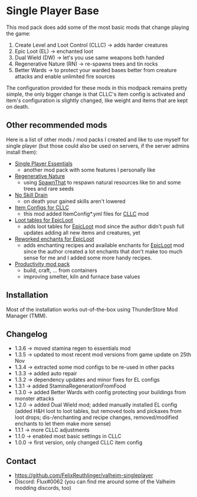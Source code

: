 # Single Player Base

This mod pack does add some of the most basic mods that change playing the game:
1. Create Level and Loot Control (CLLC) -> adds harder creatures
2. Epic Loot (EL) -> enchanted loot
3. Dual Wield (DW) -> let's you use same weapons both handed
4. Regenerative Nature (RN) -> re-spawns trees and tin rocks
5. Better Wards -> to protect your warded bases better from creature attacks and enable unlimited fire sources

The configuration provided for these mods in this modpack remains pretty simple, the only bigger change is that
CLLC's item config is activated and item's configuration is slightly changed, like weight and items that are kept on death.

## Other recommended mods

Here is a list of other mods / mod packs I created and like to use myself for single player (but those could also be 
used on servers, if the server admins install them):
* [Single Player Essentials](https://valheim.thunderstore.io/package/FixItFelix/SinglePlayer_Essentials/) 
  * another mod pack with some features I personally like
* [Regenerative Nature](https://valheim.thunderstore.io/package/FixItFelix/RegenerativeNature/)
  * using [SpawnThat](https://valheim.thunderstore.io/package/ASharpPen/Spawn_That/) to respawn natural resources
    like tin and some trees and rare seeds
* [No Skill Drain](https://valheim.thunderstore.io/package/FixItFelix/NoSkillDrain/)
  * on death your gained skills aren't lowered
* [Item Configs for CLLC](https://valheim.thunderstore.io/package/FixItFelix/CreatureLeveLAndLootControl_itemconfig/)
  * this mod added ItemConfig*.yml files for
    [CLLC](https://valheim.thunderstore.io/package/Smoothbrain/CreatureLevelAndLootControl/) mod
* [Loot tables for EpicLoot](https://valheim.thunderstore.io/package/FixItFelix/EpicLoot_HaertAndHome_LootTables/)
  * adds loot tables for [EpicLoot](https://valheim.thunderstore.io/package/RandyKnapp/EpicLoot/) mod since the
    author didn't push full updates adding all new items and creatures, yet
* [Reworked enchants for EpicLoot](https://valheim.thunderstore.io/package/FixItFelix/EpicLoot_reworked_enchants/)
  * adds enchanting recipes and available enchants for
    [EpicLoot](https://valheim.thunderstore.io/package/RandyKnapp/EpicLoot/) mod since the author created a lot enchants
    that don't make too much sense for me and I added some more handy recipes.
* [Productivity mod pack](https://valheim.thunderstore.io/package/FixItFelix/ProductivityPack/)
  * build, craft, ... from containers
  * improving smelter, kiln and furnace base values

## Installation

Most of the installation works out-of-the-box using ThunderStore Mod Manager (TMM).

## Changelog

* 1.3.6 -> moved stamina regen to essentials mod
* 1.3.5 -> updated to most recent mod versions from game update on 25th Nov
* 1.3.4 -> extracted some mod configs to be re-used in other packs
* 1.3.3 -> added auto repair
* 1.3.2 -> dependency updates and minor fixes for EL configs
* 1.3.1 -> added StaminaRegenerationFromFood
* 1.3.0 -> added Better Wards with config protecting your buildings from monster attacks
* 1.2.0 -> added Dual Wield mod; added manually installed EL config (added H&H loot to loot tables, 
but removed tools and pickaxes from loot drops; dis-/enchanting and recipe changes, removed/modified 
enchants to let them make more sense)
* 1.1.1 -> more CLLC adjustments
* 1.1.0 -> enabled most basic settings in CLLC
* 1.0.0 -> first version, only changed CLLC item config

## Contact

* https://github.com/FelixReuthlinger/valheim-singleplayer
* Discord: Flux#0062 (you can find me around some of the Valheim modding discords, too)
